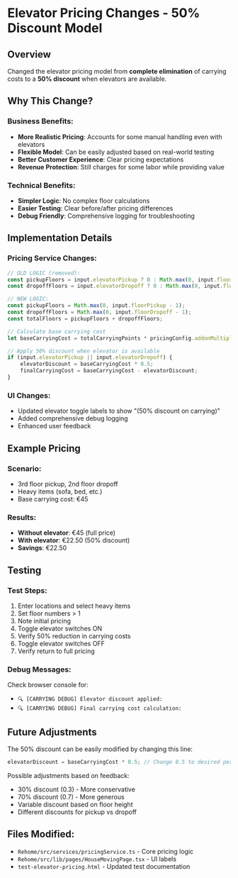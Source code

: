 # Elevator Pricing Changes - 50% Discount Model

## Overview
Changed the elevator pricing model from **complete elimination** of carrying costs to a **50% discount** when elevators are available.

## Why This Change?

### Business Benefits:
- **More Realistic Pricing**: Accounts for some manual handling even with elevators
- **Flexible Model**: Can be easily adjusted based on real-world testing
- **Better Customer Experience**: Clear pricing expectations
- **Revenue Protection**: Still charges for some labor while providing value

### Technical Benefits:
- **Simpler Logic**: No complex floor calculations
- **Easier Testing**: Clear before/after pricing differences
- **Debug Friendly**: Comprehensive logging for troubleshooting

## Implementation Details

### Pricing Service Changes:
```typescript
// OLD LOGIC (removed):
const pickupFloors = input.elevatorPickup ? 0 : Math.max(0, input.floorPickup - 1);
const dropoffFloors = input.elevatorDropoff ? 0 : Math.max(0, input.floorDropoff - 1);

// NEW LOGIC:
const pickupFloors = Math.max(0, input.floorPickup - 1);
const dropoffFloors = Math.max(0, input.floorDropoff - 1);
const totalFloors = pickupFloors + dropoffFloors;

// Calculate base carrying cost
let baseCarryingCost = totalCarryingPoints * pricingConfig.addonMultiplier;

// Apply 50% discount when elevator is available
if (input.elevatorPickup || input.elevatorDropoff) {
    elevatorDiscount = baseCarryingCost * 0.5;
    finalCarryingCost = baseCarryingCost - elevatorDiscount;
}
```

### UI Changes:
- Updated elevator toggle labels to show "(50% discount on carrying)"
- Added comprehensive debug logging
- Enhanced user feedback

## Example Pricing

### Scenario:
- 3rd floor pickup, 2nd floor dropoff
- Heavy items (sofa, bed, etc.)
- Base carrying cost: €45

### Results:
- **Without elevator**: €45 (full price)
- **With elevator**: €22.50 (50% discount)
- **Savings**: €22.50

## Testing

### Test Steps:
1. Enter locations and select heavy items
2. Set floor numbers > 1
3. Note initial pricing
4. Toggle elevator switches ON
5. Verify 50% reduction in carrying costs
6. Toggle elevator switches OFF
7. Verify return to full pricing

### Debug Messages:
Check browser console for:
- `🔍 [CARRYING DEBUG] Elevator discount applied:`
- `🔍 [CARRYING DEBUG] Final carrying cost calculation:`

## Future Adjustments

The 50% discount can be easily modified by changing this line:
```typescript
elevatorDiscount = baseCarryingCost * 0.5; // Change 0.5 to desired percentage
```

Possible adjustments based on feedback:
- 30% discount (0.3) - More conservative
- 70% discount (0.7) - More generous
- Variable discount based on floor height
- Different discounts for pickup vs dropoff

## Files Modified:
- `Rehome/src/services/pricingService.ts` - Core pricing logic
- `Rehome/src/lib/pages/HouseMovingPage.tsx` - UI labels
- `test-elevator-pricing.html` - Updated test documentation 